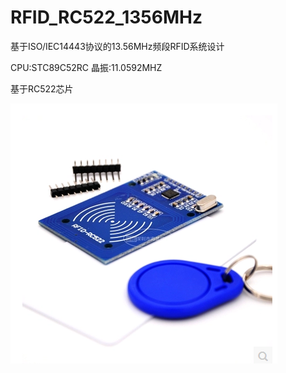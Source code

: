# RFID_RC522_1356MHz
基于ISO/IEC14443协议的13.56MHz频段RFID系统设计

CPU:STC89C52RC
晶振:11.0592MHZ

基于RC522芯片

![RC522](./Doc/RC522.png)
